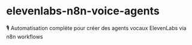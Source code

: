 # elevenlabs-n8n-voice-agents
🎙️ Automatisation complète pour créer des agents vocaux ElevenLabs via n8n workflows
